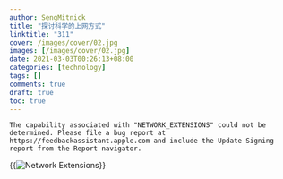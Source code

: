 ```yaml
---
author: SengMitnick
title: "探讨科学的上网方式"
linktitle: "311"
cover: /images/cover/02.jpg
images: [/images/cover/02.jpg]
date: 2021-03-03T00:26:13+08:00
categories: [technology]
tags: []
comments: true
draft: true
toc: true
---
```


```
The capability associated with "NETWORK_EXTENSIONS" could not be determined. Please file a bug report at https://feedbackassistant.apple.com and include the Update Signing report from the Report navigator.
```

{{<img name="1.png" alt="Network Extensions" caption="Network Extensions" >}}